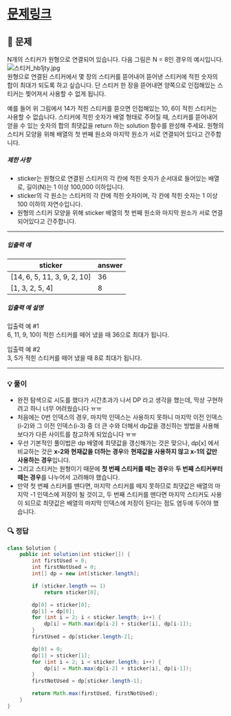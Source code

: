 # [문제링크](https://school.programmers.co.kr/learn/courses/30/lessons/12971)

## 📝 문제

N개의 스티커가 원형으로 연결되어 있습니다. 다음 그림은 N = 8인 경우의 예시입니다.  
![스티커_hb1jty.jpg](https://grepp-programmers.s3.ap-northeast-2.amazonaws.com/files/production/d8d3a8b3-606c-4fb6-baf2-3a96cb53d70c/%E1%84%89%E1%85%B3%E1%84%90%E1%85%B5%E1%84%8F%E1%85%A5_hb1jty.jpg)  
원형으로 연결된 스티커에서 몇 장의 스티커를 뜯어내어 뜯어낸 스티커에 적힌 숫자의 합이 최대가 되도록 하고 싶습니다. 단 스티커 한 장을 뜯어내면 양쪽으로 인접해있는 스티커는 찢어져서 사용할 수 없게 됩니다.

예를 들어 위 그림에서 14가 적힌 스티커를 뜯으면 인접해있는 10, 6이 적힌 스티커는 사용할 수 없습니다. 스티커에 적힌 숫자가 배열 형태로 주어질 때, 스티커를 뜯어내어 얻을 수 있는 숫자의 합의 최댓값을 return 하는 solution 함수를 완성해 주세요. 원형의 스티커 모양을 위해 배열의 첫 번째 원소와 마지막 원소가 서로 연결되어 있다고 간주합니다.

##### 제한 사항

- sticker는 원형으로 연결된 스티커의 각 칸에 적힌 숫자가 순서대로 들어있는 배열로, 길이(N)는 1 이상 100,000 이하입니다.
- sticker의 각 원소는 스티커의 각 칸에 적힌 숫자이며, 각 칸에 적힌 숫자는 1 이상 100 이하의 자연수입니다.
- 원형의 스티커 모양을 위해 sticker 배열의 첫 번째 원소와 마지막 원소가 서로 연결되어있다고 간주합니다.

---

##### 입출력 예

|sticker|answer|
|---|---|
|[14, 6, 5, 11, 3, 9, 2, 10]|36|
|[1, 3, 2, 5, 4]|8|

##### 입출력 예 설명

입출력 예 #1  
6, 11, 9, 10이 적힌 스티커를 떼어 냈을 때 36으로 최대가 됩니다.

입출력 예 #2  
3, 5가 적힌 스티커를 떼어 냈을 때 8로 최대가 됩니다.

---

### 💡 풀이

- 완전 탐색으로 시도를 했다가 시간초과가 나서 DP 라고 생각을 했는데, 막상 구현하려고 하니 너무 어려웠습니다 ㅠㅠ
- 처음에는 0번 인덱스의 경우, 마지막 인덱스는 사용하지 못하니 마지막 이전 인덱스(i-2)와 그 이전 인덱스(i-3) 중 더 큰 수와 더해서 dp값을 갱신하는 방법을 사용해보다가 다른 사이트를 참고하게 되었습니다 ㅠㅠ
- 우선 기본적인 풀이법은 dp 배열에 최댓값을 갱신해가는 것은 맞으나, dp\[x\] 에서 비교하는 것은 **x-2와 현재값을 더하는 경우**와 **현재값을 사용하지 않고 x-1의 값만 사용하는 경우**입니다.
- 그리고 스티커는 원형이기 때문에 **첫 번째 스티커를 떼는 경우**와 **두 번째 스티커부터 떼는 경우**를 나누어서 고려해야 했습니다.
- 만약 첫 번째 스티커를 뗀다면, 마지막 스티커를 떼지 못하므로 최댓값은 배열의 마지막 -1 인덱스에 저장이 될 것이고, 두 번째 스티커를 뗀다면 마지막 스티커도 사용이 되므로 최댓값은 배열의 마지막 인덱스에 저장이 된다는 점도 염두에 두어야 했습니다.

### 🔍 정답

```java
class Solution {
    public int solution(int sticker[]) {
        int firstUsed = 0;
        int firstNotUsed = 0;
        int[] dp = new int[sticker.length];

        if (sticker.length == 1) 
            return sticker[0];

        dp[0] = sticker[0];
        dp[1] = dp[0];
        for (int i = 2; i < sticker.length; i++) {
            dp[i] = Math.max(dp[i-2] + sticker[i], dp[i-1]);
        }
        firstUsed = dp[sticker.length-2];

        dp[0] = 0;
        dp[1] = sticker[1];
        for (int i = 2; i < sticker.length; i++) {
            dp[i] = Math.max(dp[i-2] + sticker[i], dp[i-1]);
        }
        firstNotUsed = dp[sticker.length-1];

        return Math.max(firstUsed, firstNotUsed);
    }
}
```
